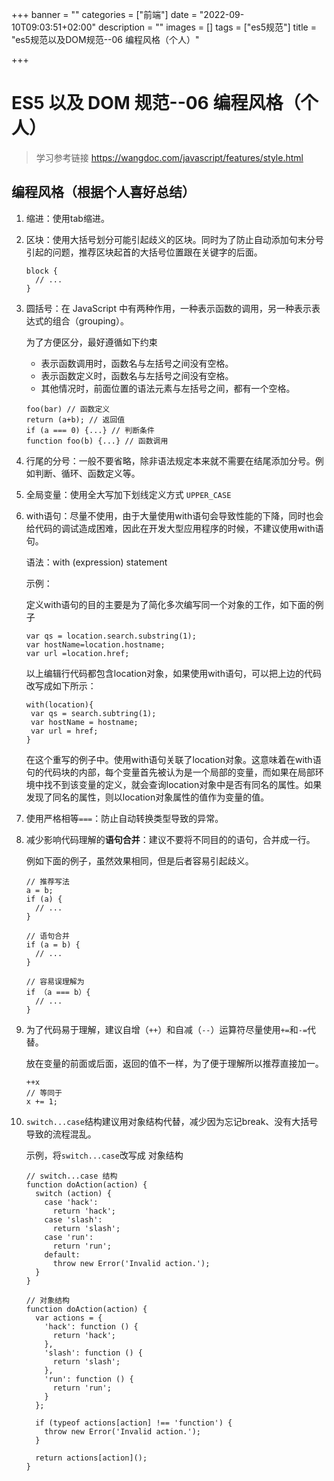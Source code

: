 

+++
banner = ""
categories = ["前端"]
date = "2022-09-10T09:03:51+02:00"
description = ""
images = []
tags = ["es5规范"]
title = "es5规范以及DOM规范--06 编程风格（个人）"

+++
# ES5 以及 DOM 规范--06 编程风格（个人）
> 学习参考链接 https://wangdoc.com/javascript/features/style.html

## 编程风格（根据个人喜好总结）

1. 缩进：使用tab缩进。

2. 区块：使用大括号划分可能引起歧义的区块。同时为了防止自动添加句末分号引起的问题，推荐区块起首的大括号位置跟在关键字的后面。

   ```
   block {
     // ...
   }
   ```

3. 圆括号：在 JavaScript 中有两种作用，一种表示函数的调用，另一种表示表达式的组合（grouping）。

   为了方便区分，最好遵循如下约束

   * 表示函数调用时，函数名与左括号之间没有空格。
   * 表示函数定义时，函数名与左括号之间没有空格。
   * 其他情况时，前面位置的语法元素与左括号之间，都有一个空格。

   ```
   foo(bar) // 函数定义
   return (a+b); // 返回值
   if (a === 0) {...} // 判断条件
   function foo(b) {...} // 函数调用
   ```

4. 行尾的分号：一般不要省略，除非语法规定本来就不需要在结尾添加分号。例如判断、循环、函数定义等。

5. 全局变量：使用全大写加下划线定义方式 `UPPER_CASE`

6. with语句：尽量不使用，由于大量使用with语句会导致性能的下降，同时也会给代码的调试造成困难，因此在开发大型应用程序的时候，不建议使用with语句。

   语法：with (expression) statement

   示例：

   定义with语句的目的主要是为了简化多次编写同一个对象的工作，如下面的例子

   ```
   var qs = location.search.substring(1);
   var hostName=location.hostname;
   var url =location.href;
   ```

   以上编辑行代码都包含location对象，如果使用with语句，可以把上边的代码改写成如下所示：

   ```
   with(location){
   	var qs = search.subtring(1);
   	var hostName = hostname;
   	var url = href;
   }
   ```

   在这个重写的例子中。使用with语句关联了location对象。这意味着在with语句的代码块的内部，每个变量首先被认为是一个局部的变量，而如果在局部环境中找不到该变量的定义，就会查询location对象中是否有同名的属性。如果发现了同名的属性，则以location对象属性的值作为变量的值。

7. 使用严格相等`===`：防止自动转换类型导致的异常。

8. 减少影响代码理解的**语句合并**：建议不要将不同目的的语句，合并成一行。

   例如下面的例子，虽然效果相同，但是后者容易引起歧义。

   ```
   // 推荐写法
   a = b;
   if (a) {
     // ...
   }
   
   // 语句合并
   if (a = b) {
     // ...
   }
   
   // 容易误理解为
   if （a === b）{
     // ...
   }
   ```

9. 为了代码易于理解，建议自增（`++`）和自减（`--`）运算符尽量使用`+=`和`-=`代替。

   放在变量的前面或后面，返回的值不一样，为了便于理解所以推荐直接加一。

   ```
   ++x
   // 等同于
   x += 1;
   ```

10. `switch...case`结构建议用对象结构代替，减少因为忘记break、没有大括号导致的流程混乱。

    示例，将`switch...case`改写成 对象结构

    ```
    // switch...case 结构
    function doAction(action) {
      switch (action) {
        case 'hack':
          return 'hack';
        case 'slash':
          return 'slash';
        case 'run':
          return 'run';
        default:
          throw new Error('Invalid action.');
      }
    }
    
    // 对象结构
    function doAction(action) {
      var actions = {
        'hack': function () {
          return 'hack';
        },
        'slash': function () {
          return 'slash';
        },
        'run': function () {
          return 'run';
        }
      };
    
      if (typeof actions[action] !== 'function') {
        throw new Error('Invalid action.');
      }
    
      return actions[action]();
    }
    ```
